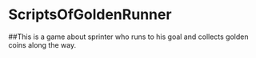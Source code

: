 # ScriptsOfGoldenRunner
##This is a game about sprinter who runs to his goal and collects golden coins along the way.

